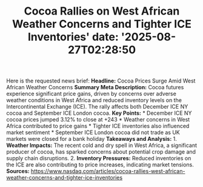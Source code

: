 ﻿---
title: "Cocoa Rallies on West African Weather Concerns and Tighter ICE Inventories'
date: '2025-08-27T02:28:50"
category: "Markets"
summary: ""
slug: "cocoa rallies on west african weather concerns and tighter i"
source_urls:
  - "https://www.nasdaq.com/articles/cocoa-rallies-west-african-weather-concerns-and-tighter-ice-inventories"
seo:
  title: "Cocoa Rallies on West African Weather Concerns and Tighter ICE Inventories | Hash n Hedge'
  description: '"
  keywords: ["news", "markets", "brief"]
---
Here is the requested news brief:  **Headline:** Cocoa Prices Surge Amid West African Weather Concerns  **Summary Meta Description:** Cocoa futures experience significant price gains, driven by concerns over adverse weather conditions in West Africa and reduced inventory levels on the Intercontinental Exchange (ICE). The rally affects both December ICE NY cocoa and September ICE London cocoa.  **Key Points:**  * December ICE NY cocoa prices jumped 3.12% to close at +243 * Weather concerns in West Africa contributed to price gains * Tighter ICE inventories also influenced market sentiment * September ICE London cocoa did not trade as UK markets were closed for a bank holiday  **Takeaways and Analysis:**  1. **Weather Impacts:** The recent cold and dry spell in West Africa, a significant producer of cocoa, has sparked concerns about potential crop damage and supply chain disruptions. 2. **Inventory Pressures:** Reduced inventories on the ICE are also contributing to price increases, indicating market tensions.  **Sources:** https://www.nasdaq.com/articles/cocoa-rallies-west-african-weather-concerns-and-tighter-ice-inventories 
